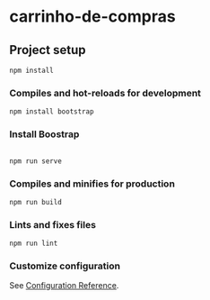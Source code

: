 # carrinho-de-compras

## Project setup
```
npm install
```

### Compiles and hot-reloads for development
```
npm install bootstrap
```
### Install Boostrap
```

npm run serve
```

### Compiles and minifies for production
```
npm run build
```

### Lints and fixes files
```
npm run lint
```

### Customize configuration
See [Configuration Reference](https://cli.vuejs.org/config/).
